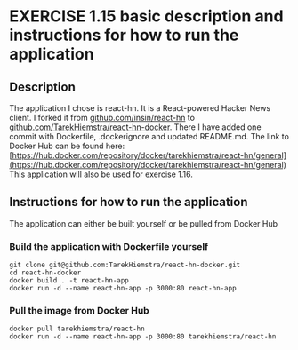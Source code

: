 # EXERCISE 1.15 basic description and instructions for how to run the application

## Description
The application I chose is react-hn. It is a React-powered Hacker News client.
I forked it from [github.com/insin/react-hn](https://github.com/insin/react-hn) to [github.com/TarekHiemstra/react-hn-docker](https://github.com/TarekHiemstra/react-hn-docker). There I have added one commit with Dockerfile, .dockerignore and updated README.md. 
The link to Docker Hub can be found here:
[https://hub.docker.com/repository/docker/tarekhiemstra/react-hn/general](https://hub.docker.com/repository/docker/tarekhiemstra/react-hn/general)
This application will also be used for exercise 1.16.

## Instructions for how to run the application
The application can either be built yourself or be pulled from Docker Hub

### Build the application with Dockerfile yourself
```
git clone git@github.com:TarekHiemstra/react-hn-docker.git
cd react-hn-docker
docker build . -t react-hn-app
docker run -d --name react-hn-app -p 3000:80 react-hn-app
```

### Pull the image from Docker Hub

```
docker pull tarekhiemstra/react-hn
docker run -d --name react-hn-app -p 3000:80 tarekhiemstra/react-hn
```
